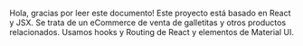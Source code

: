 Hola, gracias por leer este documento!
Este proyecto está basado en React y JSX.
Se trata de un eCommerce de venta de galletitas y otros productos relacionados.
Usamos hooks y Routing de React y elementos de Material UI.
